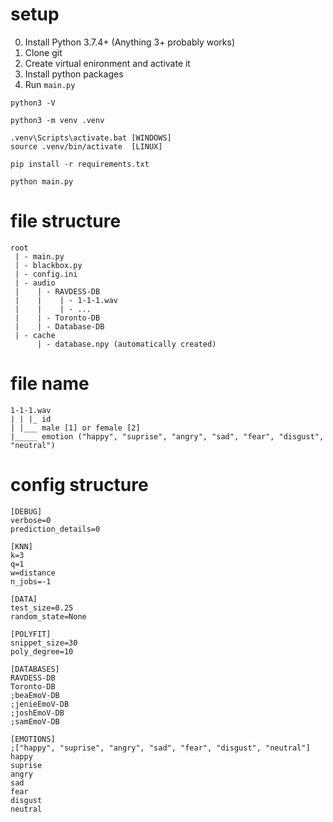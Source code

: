 # setup
0.  Install Python 3.7.4+ (Anything 3+ probably works)  
1.  Clone git
2.  Create virtual enironment and activate it
3.  Install python packages
4.  Run `main.py`
```
python3 -V

python3 -m venv .venv

.venv\Scripts\activate.bat [WINDOWS]
source .venv/bin/activate  [LINUX]

pip install -r requirements.txt

python main.py

```

# file structure
```
root
 | - main.py
 | - blackbox.py
 | - config.ini
 | - audio
 |    | - RAVDESS-DB
 |    |    | - 1-1-1.wav
 |    |    | - ...
 |    | - Toronto-DB
 |    | - Database-DB
 | - cache
      | - database.npy (automatically created)
```
# file name
```
1-1-1.wav
| | |_ id
| |___ male [1] or female [2]
|_____ emotion ("happy", "suprise", "angry", "sad", "fear", "disgust", "neutral")
```
# config structure
```
[DEBUG]
verbose=0
prediction_details=0

[KNN]
k=3             
q=1             
w=distance  
n_jobs=-1

[DATA]
test_size=0.25  
random_state=None 

[POLYFIT]
snippet_size=30 
poly_degree=10 

[DATABASES]
RAVDESS-DB
Toronto-DB
;beaEmoV-DB
;jenieEmoV-DB
;joshEmoV-DB
;samEmoV-DB

[EMOTIONS]
;["happy", "suprise", "angry", "sad", "fear", "disgust", "neutral"]
happy
suprise
angry
sad
fear
disgust
neutral
```
